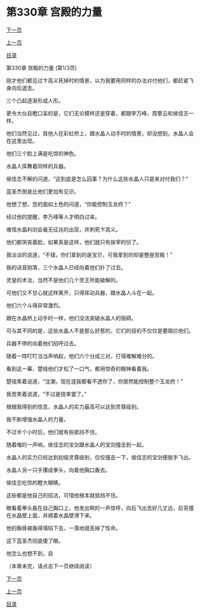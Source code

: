 <h1>第330章   宫殿的力量</h1>
            <div><p><a href="./0988_%E7%AC%AC330%E7%AB%A0_%E5%AE%AB%E6%AE%BF%E7%9A%84%E5%8A%9B%E9%87%8F.md">下一页</a></p><p><a href="./0986_%E7%AC%AC329%E7%AB%A0_%E6%B0%B4%E6%99%B6%E5%88%A9%E5%89%91.md">上一页</a></p><p><a href="../">目录</a></p></div>
            <div><p>第330章   宫殿的力量 (第1/3页)</p><p>刚才他们都见过卞高义死掉时的情景，以为我要用同样的办法对付他们，都赶紧飞身向后退去。</p><p>三个凸起逐渐形成人形。</p><p>更令大伙目瞪口呆的是，它们无论模样还是穿着，都跟李万峰，周擎云和侯佳志一样。</p><p>他们当然见过，其他人在彩虹桥上，跟水晶人动手时的情景，却没想到，水晶人会在这里出现。</p><p>他们三个脸上满是吃惊的神色。</p><p>水晶人挥舞着同样的兵器。</p><p>侯佳志不解的问道，“这到底是怎么回事？为什么这些水晶人只是来对付我们？”</p><p>蓝圣杰倒是比他们更加有见识。</p><p>他想了想，忽的面如土色的问道，“你能控制玉龙府？”</p><p>经过他的提醒，李万峰等人才明白过来。</p><p>难怪水晶利剑会毫无征兆的出现，并刺死卞高义。</p><p>他们都哭丧着脸，如果真是这样，他们就只有挨宰的份了。</p><p>我淡淡的说道，“不错，你们拿到的是宝贝，可我拿到的却是整座宫殿！”</p><p>我的话音刚落，三个水晶人已经向着他们扑了过去。</p><p>灵皇的术法，当然不是他们几个灵王所能破解的。</p><p>可他们又不甘心就这样离开，只得挥动兵器，跟水晶人斗在一起。</p><p>他们六个斗得异常激烈。</p><p>跟在水晶桥上动手时一样，他们没法突破水晶人的阻碍。</p><p>可与其不同的是，这些水晶人不是那么好惹的，它们的目的不仅仅是要阻拦他们。</p><p>兵器不停的向着他们招呼过去。</p><p>随着一阵叮叮当当声响起，他们六个分成三对，打得难解难分的。</p><p>看到这一幕，楚瑶他们才松了一口气，都用惊奇的眼神看着我。</p><p>楚瑶笑着说道，“沈潮，现在连我都看不透你了，你居然能控制整个玉龙府！”</p><p>我苦笑着说道，“不过是侥幸罢了。”</p><p>根据我得到的信息，水晶人的实力最高可以达到灵尊级别。</p><p>我不断增强水晶人的力量。</p><p>不过半个小时后，他们就有些抵挡不住。</p><p>随着嗤的一声响，侯佳志的宝剑跟水晶人的宝剑撞击到一起。</p><p>水晶人的实力已经达到初级灵尊级别，仅仅撞击一下，侯佳志的宝剑便脱手飞出。</p><p>水晶人另一只手攥成拳头，向着他胸口轰去。</p><p>侯佳志吃惊的瞪大眼睛。</p><p>这些都是他自己的招法，可惜他根本就抵挡不住。</p><p>眼看着拳头轰在自己胸口上，他发出啊的一声惊呼，向后飞出去好几丈远，后背撞在水晶壁上面，并顺着水晶壁滑下来。</p><p>他的胸骨被轰得塌陷下去，一落地就丢掉了性命。</p><p>这下蓝圣杰彻底傻了眼。</p><p>他怎么也想不到，自</p><p>（本章未完，请点击下一页继续阅读）</p></div>
            <div><p><a href="./0988_%E7%AC%AC330%E7%AB%A0_%E5%AE%AB%E6%AE%BF%E7%9A%84%E5%8A%9B%E9%87%8F.md">下一页</a></p><p><a href="./0986_%E7%AC%AC329%E7%AB%A0_%E6%B0%B4%E6%99%B6%E5%88%A9%E5%89%91.md">上一页</a></p><p><a href="../">目录</a></p></div>